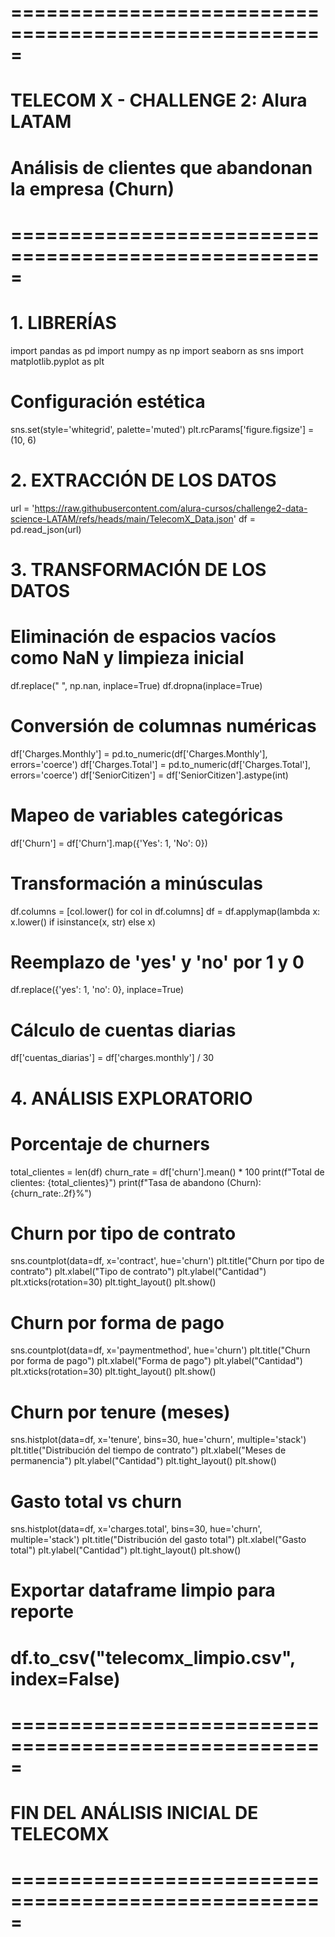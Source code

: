 # =====================================================
# TELECOM X - CHALLENGE 2: Alura LATAM
# Análisis de clientes que abandonan la empresa (Churn)
# =====================================================

# 1. LIBRERÍAS
import pandas as pd
import numpy as np
import seaborn as sns
import matplotlib.pyplot as plt

# Configuración estética
sns.set(style='whitegrid', palette='muted')
plt.rcParams['figure.figsize'] = (10, 6)

# 2. EXTRACCIÓN DE LOS DATOS
url = 'https://raw.githubusercontent.com/alura-cursos/challenge2-data-science-LATAM/refs/heads/main/TelecomX_Data.json'
df = pd.read_json(url)

# 3. TRANSFORMACIÓN DE LOS DATOS

# Eliminación de espacios vacíos como NaN y limpieza inicial
df.replace(" ", np.nan, inplace=True)
df.dropna(inplace=True)

# Conversión de columnas numéricas
df['Charges.Monthly'] = pd.to_numeric(df['Charges.Monthly'], errors='coerce')
df['Charges.Total'] = pd.to_numeric(df['Charges.Total'], errors='coerce')
df['SeniorCitizen'] = df['SeniorCitizen'].astype(int)

# Mapeo de variables categóricas
df['Churn'] = df['Churn'].map({'Yes': 1, 'No': 0})

# Transformación a minúsculas
df.columns = [col.lower() for col in df.columns]
df = df.applymap(lambda x: x.lower() if isinstance(x, str) else x)

# Reemplazo de 'yes' y 'no' por 1 y 0
df.replace({'yes': 1, 'no': 0}, inplace=True)

# Cálculo de cuentas diarias
df['cuentas_diarias'] = df['charges.monthly'] / 30

# 4. ANÁLISIS EXPLORATORIO

# Porcentaje de churners
total_clientes = len(df)
churn_rate = df['churn'].mean() * 100
print(f"Total de clientes: {total_clientes}")
print(f"Tasa de abandono (Churn): {churn_rate:.2f}%")

# Churn por tipo de contrato
sns.countplot(data=df, x='contract', hue='churn')
plt.title("Churn por tipo de contrato")
plt.xlabel("Tipo de contrato")
plt.ylabel("Cantidad")
plt.xticks(rotation=30)
plt.tight_layout()
plt.show()

# Churn por forma de pago
sns.countplot(data=df, x='paymentmethod', hue='churn')
plt.title("Churn por forma de pago")
plt.xlabel("Forma de pago")
plt.ylabel("Cantidad")
plt.xticks(rotation=30)
plt.tight_layout()
plt.show()

# Churn por tenure (meses)
sns.histplot(data=df, x='tenure', bins=30, hue='churn', multiple='stack')
plt.title("Distribución del tiempo de contrato")
plt.xlabel("Meses de permanencia")
plt.ylabel("Cantidad")
plt.tight_layout()
plt.show()

# Gasto total vs churn
sns.histplot(data=df, x='charges.total', bins=30, hue='churn', multiple='stack')
plt.title("Distribución del gasto total")
plt.xlabel("Gasto total")
plt.ylabel("Cantidad")
plt.tight_layout()
plt.show()

# Exportar dataframe limpio para reporte
# df.to_csv("telecomx_limpio.csv", index=False)

# =====================================================
# FIN DEL ANÁLISIS INICIAL DE TELECOMX
# =====================================================

